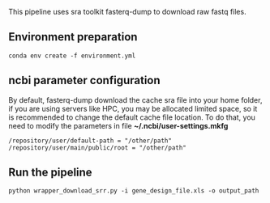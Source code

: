 This pipeline uses sra toolkit fasterq-dump to download raw fastq files.


## Environment preparation

	conda env create -f environment.yml


## ncbi parameter configuration
By default, fasterq-dump download the cache sra file into your home folder, if you are using servers like HPC, you may be allocated limited space, so it is recommended to change the default cache file location. To do that, you need to modify the parameters in file **~/.ncbi/user-settings.mkfg**

	/repository/user/default-path = "/other/path"
	/repository/user/main/public/root = "/other/path"

## Run the pipeline

	python wrapper_download_srr.py -i gene_design_file.xls -o output_path